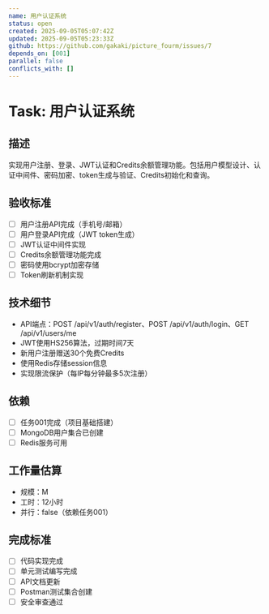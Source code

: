 ```yaml
---
name: 用户认证系统
status: open
created: 2025-09-05T05:07:42Z
updated: 2025-09-05T05:23:33Z
github: https://github.com/gakaki/picture_fourm/issues/7
depends_on: [001]
parallel: false
conflicts_with: []
---
```


# Task: 用户认证系统

## 描述
实现用户注册、登录、JWT认证和Credits余额管理功能。包括用户模型设计、认证中间件、密码加密、token生成与验证、Credits初始化和查询。

## 验收标准
- [ ] 用户注册API完成（手机号/邮箱）
- [ ] 用户登录API完成（JWT token生成）
- [ ] JWT认证中间件实现
- [ ] Credits余额管理功能完成
- [ ] 密码使用bcrypt加密存储
- [ ] Token刷新机制实现

## 技术细节
- API端点：POST /api/v1/auth/register、POST /api/v1/auth/login、GET /api/v1/users/me
- JWT使用HS256算法，过期时间7天
- 新用户注册赠送30个免费Credits
- 使用Redis存储session信息
- 实现限流保护（每IP每分钟最多5次注册）

## 依赖
- [ ] 任务001完成（项目基础搭建）
- [ ] MongoDB用户集合已创建
- [ ] Redis服务可用

## 工作量估算
- 规模：M
- 工时：12小时
- 并行：false（依赖任务001）

## 完成标准
- [ ] 代码实现完成
- [ ] 单元测试编写完成
- [ ] API文档更新
- [ ] Postman测试集合创建
- [ ] 安全审查通过
